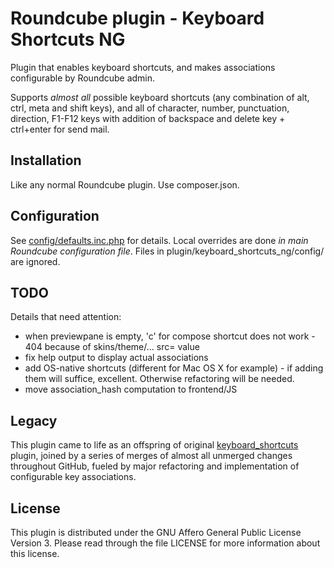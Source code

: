 # Roundcube plugin - Keyboard Shortcuts NG

Plugin that enables keyboard shortcuts, and makes associations configurable
by Roundcube admin.

Supports _almost all_ possible keyboard shortcuts (any combination of alt, ctrl,
meta and shift keys), and all of character, number, punctuation, direction, F1-F12
keys with addition of backspace and delete key + ctrl+enter for send mail.



## Installation

Like any normal Roundcube plugin. Use composer.json.



## Configuration

See [config/defaults.inc.php](config/defaults.inc.php) for details.
Local overrides are done _in main Roundcube configuration file_.
Files in plugin/keyboard_shortcuts_ng/config/ are ignored.



## TODO

Details that need attention:
- when previewpane is empty, 'c' for compose shortcut does not work - 404 because of skins/theme/... src= value
- fix help output to display actual associations
- add OS-native shortcuts (different for Mac OS X for example) - if adding them will suffice, excellent. Otherwise refactoring will be needed.
- move association_hash computation to frontend/JS



## Legacy

This plugin came to life as an offspring of original
[keyboard_shortcuts](https://github.com/corbosman/keyboard_shortcuts) plugin,
joined by a series of merges of almost all unmerged changes throughout GitHub,
fueled by major refactoring and implementation of configurable key associations.



## License

This plugin is distributed under the GNU Affero General Public License Version 3.
Please read through the file LICENSE for more information about this license.
